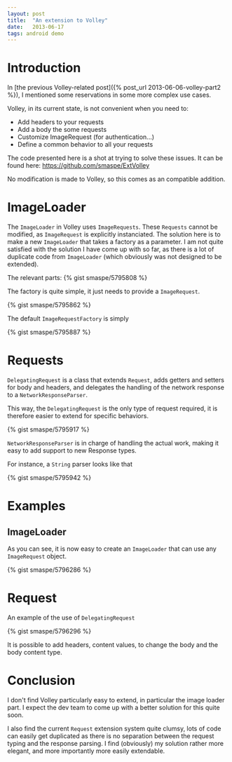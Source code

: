 ```yaml
---
layout: post
title:  "An extension to Volley"
date:   2013-06-17
tags: android demo
---
```

# Introduction

In [the previous Volley-related post]({% post_url  2013-06-06-volley-part2 %}), I mentioned some reservations in some more complex use cases.

Volley, in its current state, is not convenient when you need to:

- Add headers to your requests
- Add a body the some requests
- Customize ImageRequest (for authentication...)
- Define a common behavior to all your requests

The code presented here is a shot at trying to solve these issues. It can be found here: <https://github.com/smaspe/ExtVolley>

No modification is made to Volley, so this comes as an compatible addition.

# ImageLoader

The `ImageLoader` in Volley uses `ImageRequests`. These `Requests` cannot be modified, as `ImageRequest` is explicitly instanciated. The solution here is to make a new `ImageLoader` that takes a factory as a parameter. I am not quite satisfied with the solution I have come up with so far, as there is a lot of duplicate code from `ImageLoader` (which obviously was not designed to be extended).

The relevant parts:
{% gist smaspe/5795808 %}

The factory is quite simple, it just needs to provide a `ImageRequest`.

{% gist smaspe/5795862 %}

The default `ImageRequestFactory` is simply

{% gist smaspe/5795887 %}

# Requests

`DelegatingRequest` is a class that extends `Request`, adds getters and setters for body and headers, and delegates the handling of the network response to a `NetworkResponseParser`.

This way, the `DelegatingRequest` is the only type of request required, it is therefore easier to extend for specific behaviors.

{% gist smaspe/5795917 %}

`NetworkResponseParser` is in charge of handling the actual work, making it easy to add support to new Response types.

For instance, a `String` parser looks like that

{% gist smaspe/5795942 %}

# Examples

## ImageLoader

As you can see, it is now easy to create an `ImageLoader` that can use any `ImageRequest` object.

{% gist smaspe/5796286 %}

# Request

An example of the use of `DelegatingRequest`

{% gist smaspe/5796296 %}

It is possible to add headers, content values, to change the body and the body content type.

# Conclusion

I don't find Volley particularly easy to extend, in particular the image loader part. I expect the dev team to come up with a better solution for this quite soon.

I also find the current `Request` extension system quite clumsy, lots of code can easily get duplicated as there is no separation between the request typing and the response parsing. I find (obviously) my solution rather more elegant, and more importantly more easily extendable.
